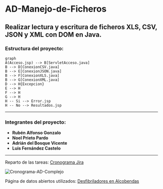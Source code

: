 # AD-Manejo-de-Ficheros
Realizar lectura y escritura de ficheros XLS, CSV, JSON y XML con DOM en Java.
---
### Estructura del proyecto:
```mermaid
graph
A(Acceso.jsp) --> B[ServletAcceso.java]
B --> D[ConexionCSV.java]
B --> E[ConexionJSON.java]
B --> F[ConexionXLS.java]
B --> G[ConexionXML.java]
D --> H{Excepcion}
E --> H
F --> H
G --> H
H -- Si --> Error.jsp
H -- No --> Resultados.jsp
```
---
### Integrantes del proyecto:
- **Rubén Alfonso Gonzalo**
- **Noel Prieto Pardo**
- **Adrián del Bosque Vicente**
- **Luis Fernández Castelo**
---
Reparto de las tareas: [Cronograma Jira](https://luisfernandezlf70.atlassian.net/jira/software/projects/AD/boards/1/timeline?shared=&atlOrigin=eyJpIjoiZTg4NGMyZDExNDBiNDgwOTkzNjZjYTFmYTZlOGVkYzgiLCJwIjoiaiJ9)

![Cronograma-AD-Complejo](https://github.com/565059/AD-Manejo-de-Ficheros/assets/118855900/7aad9b5e-cbe6-4eb0-b50d-073c99d18a15)


Página de datos abiertos utilizados: [Desfibriladores en Alcobendas](https://datos.gob.es/es/catalogo/l01280066-desfibriladores-en-alcobendas1)
